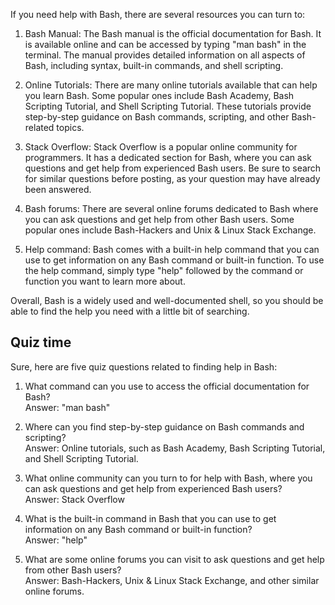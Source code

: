 If you need help with Bash, there are several resources you can turn to:

1. Bash Manual: The Bash manual is the official documentation for Bash. It is available online and can be accessed by typing "man bash" in the terminal. The manual provides detailed information on all aspects of Bash, including syntax, built-in commands, and shell scripting.

2. Online Tutorials: There are many online tutorials available that can help you learn Bash. Some popular ones include Bash Academy, Bash Scripting Tutorial, and Shell Scripting Tutorial. These tutorials provide step-by-step guidance on Bash commands, scripting, and other Bash-related topics.

3. Stack Overflow: Stack Overflow is a popular online community for programmers. It has a dedicated section for Bash, where you can ask questions and get help from experienced Bash users. Be sure to search for similar questions before posting, as your question may have already been answered.

4. Bash forums: There are several online forums dedicated to Bash where you can ask questions and get help from other Bash users. Some popular ones include Bash-Hackers and Unix & Linux Stack Exchange.

5. Help command: Bash comes with a built-in help command that you can use to get information on any Bash command or built-in function. To use the help command, simply type "help" followed by the command or function you want to learn more about.

Overall, Bash is a widely used and well-documented shell, so you should be able to find the help you need with a little bit of searching.

## Quiz time
Sure, here are five quiz questions related to finding help in Bash:<br>

1. What command can you use to access the official documentation for Bash?<br>
Answer: "man bash"

2. Where can you find step-by-step guidance on Bash commands and scripting?<br>
Answer: Online tutorials, such as Bash Academy, Bash Scripting Tutorial, and Shell Scripting Tutorial.

3. What online community can you turn to for help with Bash, where you can ask questions and get help from experienced Bash users?<br>
Answer: Stack Overflow

4. What is the built-in command in Bash that you can use to get information on any Bash command or built-in function?<br>
Answer: "help"

5. What are some online forums you can visit to ask questions and get help from other Bash users?<br>
Answer: Bash-Hackers, Unix & Linux Stack Exchange, and other similar online forums.
